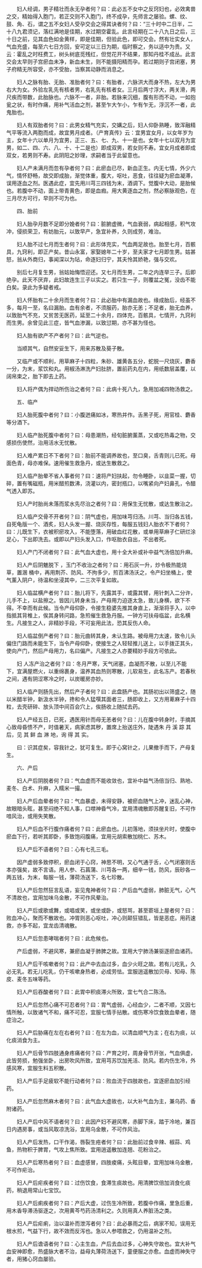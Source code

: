 <!-- { "loadSidebar": true } -->
　　妇人经调，男子精壮而永无孕者何？曰：此必五不女中之反窍妇也，必效禽兽之交，精始得入胞门，若正交则不入胞门，终不成孕，先师言之屡验。螺、纹、鼓、角、石，谓之五不女妇人受孕交会之得其诀者何？曰：“三十时中二日半，二十八九君须记，落红满地是佳期，水过期空霍乱。此言经期在二十八九日之后，三十日之前，见其血色如金黄样，即是佳期，但验此色，即可交会。然有壮实女人，气血充盛，每至六七日方回，安可定以三日为期，临时察之，务以适中为贵。又云：霍乱之时枉费工，树头树底觅残红，但觉花开不结果，那知丹桂不成丛。此言交会太早则子宫瘀血未净，新血未生，则不能摄阳精而孕。若过期则子宫闭塞，男子府精无所容受，亦不受胎，当察其动静而消息之。

　　妇人之脉有胎、无胎、准胎者何？曰：有胎者，六脉洪大而身不热，左大为男右大为女。外验左乳先有核者男，右乳先有核者女。三月后两寸浮大，两关滑，两尺疾而带数，此胎脉也。六脉不一者，非胎。若脉来沉细，腹有形而不动，一如抱瓮之状，有时作痛，用补气活血之剂，甚至乍大乍小，乍有乍无，浮沉不一者，此鬼胎也。

　　妇人有双胎者何？曰：此男女精气充实，交媾之后，妇人仰卧熟睡，致浑融精气平等流入两胞而成，故宜男月成者。（产育真传》云：宜男宜女月，以女年岁为主，女年十六以单月为宜男，正三、五、七、九、十一是也。女年十七以双月为宜男，如二、四、六、八、十、十二是也）即成双男，若女则不寿。宜女月成者即成双女，若男则不寿。此阴阳之妙理，求嗣者当于此留意也。

　　妇人产未满月而忽有孕者何？曰：此瘀血已尽，新血正生。内无七情，外少六气，情怀舒畅，故交即成胎，渐觉体重，腹大，呕吐，恶食，往往疑为瘀血凝滞，误用逐血之剂。医遇此症，宜先用川芎三四钱为末，酒调下。觉腹中大动，是胎候也。若腹中不动，面上带青黄色，即是血瘕。用大黄逐血之剂，然必察脉观色，在三月尽方可行，早则不可为也。

　　四、胎前

　　妇人胎孕月数不足即分娩者何？曰：脏腑虚微，气血衰弱，病起相感，积气攻冲，侵损荣卫，有妨胎元，以致早产，急宜补养，久则成劳，难治。

　　妇人胎不过七月而生者何？曰：此形体充实，气血两足故也。胎至七月，百骸具，九窍利，即正产矣。昔山永富，家娶媳年二十岁，至夫家才七月即生男。姑甚怒，翁从外商归，事闻深以为玷，命逐妇归宁，其夫怜其娇艳，强与交欢。

　　别后七月复生男，翁姑始悔悟迎还。又七月而生男，二年之内连举三子。后即绝孕。此天不厌弃，此妇故连生三子以实之。若只生一子，则覆盆之冤，没齿不能白矣。录此为多疑者戒。

　　妇人怀胎有二十余月而生者何？曰：此必胎中有漏血故也。缘成胎后，经虽不多，每月一至，名曰漏胎。血有余者，不须服药，胎亦无恙；不足者，胎无血养，以致胎气不充，又贫苦无医药，延至二十余月，四体充，百骸具，七情开，九窍利而生男。余曾见此三症，皆气血渗漏，以致愆期，亦不甚为怪也。

　　妇人胎有欲产不产者何？曰：此气逆也。

　　当顺其气，自然安妥生下，用来苏散及葵子散。

　　又临产或不顺利，用草麻子十四粒，朱砂、雄黄各五分，蛇脱一尺烧灰，麝香一分，为末，浆饮和丸。用椒汤淋洗产妇肚脐，置前药丸在内，用纸数层盖覆，以阔帛束之，胎下即去上药。

　　妇人将产偶为捍动所伤治之者何？曰：此病十死八九，急用加减四物汤救之。

　　五、临产

　　妇人胎死腹中者何？曰：小腹迸痛如冰，寒热并作。舌黑子死，用官桂、麝香等分酒下。

　　妇人临产胎死腹中者何？曰：母患潮热，经旬脏腑薰蒸，又或吃热毒之物，交感损伤使然，治用活水无忧散。

　　妇人难产累日不下者何？曰：胎前不能调养故也，至口臭，舌青则儿已死。母面色青，母亦难保。速用催生救急丹，或达生散救之。

　　妇人临产胎晕不省人事者何？曰：速将产妇扶起，勿令睡卧，以韭菜一握，切碎，置有嘴磁瓶，用米醋煎数沸，浇灌以内，密封瓶口，以嘴紧向产妇鼻孔，令醋气透入即苏。

　　妇人产时胎尚未落而浆水先尽治之者何？曰：用保生无忧散，或达生散治之。

　　妇人临产交骨不开者何？曰：阴气虚也，用加味芎归汤。川芎、当归各五钱，自死龟版一个、酒炙，妇人头发一握、烧灰存性，每服五钱妇人胎衣不下者何？曰：儿既生下，衣被积瘀攻入，不能堕落，用破血红花散，或单用草麻子仁研烂涂足心，下出即洗去。或即以产妇头发入口，作呕胎衣自出，不出者死。

　　妇人产门不闭者何？曰：此气血大虚也，用十全大补或补中益气汤倍加升麻。

　　妇人产后阴魋脱下 ，玉门不收治之者何？曰：用石灰一升，炒令极热能烧草，置溷 桶中，再用荆芥、防风、不拘多少，煎百沸汤沃之，令产妇坐桶上，使气薰入阴户，待温和坐浸其中，二三次平复如故。

　　妇人临盆横产者何？曰：胎儿将下，先露其手，或露其臂，用针刺入二分许，儿手不上，以盐擦之。皆因儿转身未当，产母用力迫逐太急，致儿身横，欲下不得。不幸而有此候。当令产母仰卧，令接生稳婆先推其身直上，渐渐将手入，以中指抵其背椎上，俟其身转问路，急煎催生救急丹服。一钟方可扶母临盆，此名横生。凡接生之人，非精妙手段，不可妄用此法，恐其反伤人命。

　　妇人临盆倒产者何？曰：胎元曲转其身，未认生路。被母用力太速，致令儿头偏住门路而未能生下，当令产母仰卧，使接生之人轻轻推儿送上，以手拨正其头，使向产门，然后产母用力，名曰偏产。凡接生之人亦要精妙手段方可依此。

　　妇 人冻产治之者何？曰：冬月严寒，天气闭塞，血凝而不散，以至儿不能下，宜满屋燃火，以重绵裹身，温养其血热则寒散，儿软易生，此名冻产。若春秋之间，遇有阴涩寒冷之时，以炭暖房亦妙。

　　妇人临产则肠先出，然后产子者何？曰：此盘肠产也。其肠初出以筛盛之，随以米醋半钟，新汲水半钟，搀和令人猛噀其面者三，肠即收上，又方用萆麻子十四粒，去壳研碎、放头顶中间百会穴上，俟肠收上随拭去药。

　　妇人产经五日，已死，遇医用针而母无恙者何？曰：儿在腹中转身时，手摘其心致母昏愦不产，时值暑天，病家虑其秽，置席上抬送庄外，陡遇朱 丹 溪 踪 其 后，见 其 鲜 血 淋 地，询 得 其 实。

　　曰：识其症矣，容我针之，犹可复生。即于心窝针之，儿果撤手而下，产母复生。

　　六、产后

　　妇人产后阴脱者何？曰：气血虚而不能收敛也，宜补中益气汤倍当归、熟地、麦冬、白术、升麻，入糯米一撮。

　　妇人产后血晕者何？曰：气血暴虚，未得安静，被瘀血随气上冲，迷乱心神，故眼暗头眩，甚至闷绝不知人事，口噤神昏气冷，宜用清魂散即苏醒复旧，不可作喑风治，或用失笑散。

　　妇人产后血不行腹作痛者何？曰：此瘀血也。儿初落地，须扶坐片时，使腹中瘀血下行，若听其即卧，多致饱闷腹痛，宜用元胡索散加桃仁、苏木。

　　妇人产后不语者何？曰：心有七孔三毛。

　　因产虚弱多致停积，瘀血闭于心窍，神思不明，又心气通于舌，心气闭塞则舌本亦强矣，故不言语。用人参、石菖蒲、川芎各一两，细辛一钱，防风，辰砂各一两五钱，为末，每服一钱，薄荷汤送下，名七珍散。

　　妇人产后忽然狂言乱语，妄见鬼神者何？曰：产后血气虚弱，肺脏无气，心气不清故也，宜用加味乌金散，不可作风晕治。

　　妇人产后或歌或舞，或唱或笑，或坐或卧，或怒骂，甚至窬垣上屋者何？曰：败血冲心，聚而不散故也。冲胃则恶心呕吐，冲心则颠狂错乱，皆是恶症。用药速救，亦多不起，宜龙齿清魂散。

　　妇人产后忽患哮喘者何？曰：此危候也。

　　产后虚弱，不避风寒，兼瘀血凝于肺脾之故。宜用大宁肺汤兼驱逐瘀血诸药。

　　妇人产后干咳嗽者何？曰：此产中去血过多，血少火旺之故。若有儿吃乳，久必无乳。若无儿吃乳，仍干咳嗽身热者，必成劳怯。宜服逍遥散加贝母、知母、陈皮、麦冬五味等药。

　　妇人产后吞酸者何？曰：此胃中积痰滞火所致，宜七气合二陈汤。

　　妇人产后忽然心痛不可忍者何？曰：胃气虚弱，心经血少，二者不顺，又因七情所触，以致诸气不和，痛不可忍，宜服七情手拈散。或伤寒冷饮食致血晕者，随症治之。

　　妇人产后胁痛在左在右者何？曰：在左为血，以清血顺气为主；在右为痰，以化痰消食为主。

　　妇人产后骨节四肢通身疼痛者何？曰：产育之时，周身骨节开张，气血俱虚，此皆劳损，勉强坐卧，出房吹风所致，宜用芎苏饮加羌活、防风。若内伤生冷，外感风寒，宜服生料五积散。

　　妇人产后手足疲软不能行动者何？曰：败血流于四肢故也，宜逐瘀血加引经药。

　　妇人产后忽然麻木者何？曰：此气血大虚故也，以大补气血为主，兼乌药、香附诸药。

　　妇人产后中风不语者何？曰：此因产妇不避风寒，赤脚下床，踏于冷地，兼百日内遇房事，或当风取凉洗浴，宜用乌金散，不可作风治。

　　妇人产后发热，口干作渴，唇裂生疮者何？曰：此胎前过食辛辣、椒蒜、鸡鱼，热物积于脾胃，气攻上焦所致。宜用逍遥散加连翘、花粉治之。

　　妇人产后寒热者何？曰：血虚感冒，四肢痠痛，头眩目晕，宜用加味乌金散，不可作疟治。

　　妇人产后疟疾者何？曰：过伤饮食，食滞生痰故也。用清脾饮倍加消食化痰药，稍退用常山七宝饮。

　　妇人产后痢疾者何？曰：产后大虚，过伤生冷所致，若腹中作痛，里急后重，用木香导滞汤驱逐之，次用黄芩芍药汤清利之。久则用真人养脏汤之类。

　　妇人产后疟痢，治以温补而泄泻者何？曰：此必暴雨之后，病家不知，误用无根水煎，气益下行，故不效而反泻也。急以人参喂救之，仍用温补之剂。

　　妇人产后谵语者何？曰：心主生血，产后去血过多，心神失守故也。宜大补气血安神即愈，热盛脉大者不治，益母丸薄荷汤送下，童便服之亦愈。血虚而神失守者，用猪心窍血屡验。

